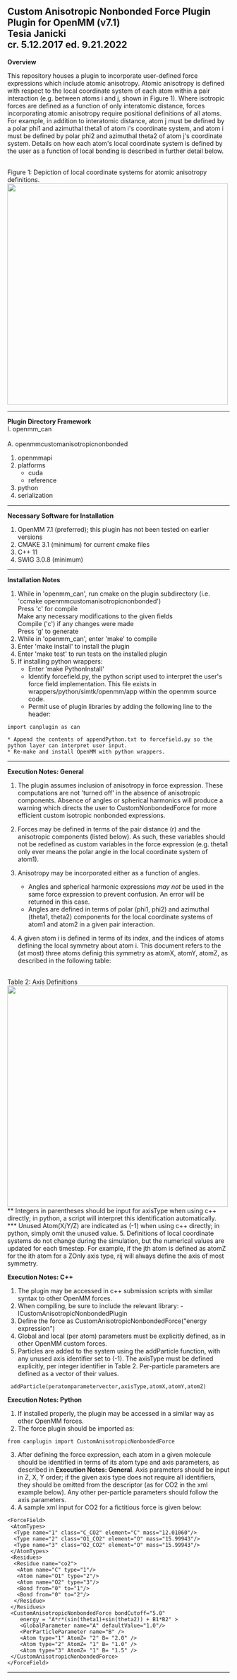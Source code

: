 Custom Anisotropic Nonbonded Force Plugin
Plugin for OpenMM (v7.1)  
Tesia Janicki  
cr. 5.12.2017 ed. 9.21.2022 
---
**Overview** <br />

This repository houses a plugin to incorporate user-defined force expressions which include atomic anisotropy. Atomic anisotropy is defined with respect to the local coordinate system of each atom within a pair interaction (e.g. between atoms i and j, shown in Figure 1). Where isotropic forces are defined as a function of only interatomic distance, forces incorporating atomic anisotropy require positional definitions of all atoms. For example, in addition to interatomic distance, atom j must be defined by a polar phi1 and azimuthal theta1 of atom i's coordinate system, and atom i must be defined by polar phi2 and azimuthal theta2 of atom j's coordinate system. Details on how each atom's local coordinate system is defined by the user as a function of local bonding is described in further detail below. <br />


<br />
Figure 1: Depiction of local coordinate systems for atomic anisotropy definitions. <br />
<img src="https://github.com/tesiadj16/OpenMM-CANplugin/blob/master/axOrient.PNG" width = "500"> 
<br />

---

**Plugin Directory Framework** <br />
I. openmm_can  	<br />									
 A. openmmcustomanisotropicnonbonded  	<br />
   1. openmmapi									
   2. platforms									
       * cuda
       * reference				
   3. python									
   4. serialization									
---
**Necessary Software for Installation**
 1. OpenMM 7.1 (preferred); this plugin has not been tested on earlier versions	
 2. CMAKE 3.1 (minimum) for current cmake files					
 3. C++ 11
 4. SWIG 3.0.8 (minimum)									
---
**Installation Notes**
 1. While in 'openmm_can', run cmake on the plugin subdirectory (i.e. 'ccmake openmmcustomanisotropicnonbonded')															
    Press 'c' for compile										
    Make any necessary modifications to the given fields											
    Compile ('c') if any changes were made 													
    Press 'g' to generate															
 2. While in 'openmm_can', enter 'make' to compile												
 3. Enter 'make install' to install the plugin													
 4. Enter 'make test' to run tests on the installed plugin											
 5. If installing python wrappers:
	* Enter 'make PythonInstall'
	* Identify forcefield.py, the python script used to interpret the user's force field implementation. This file exists in wrappers/python/simtk/openmm/app within the openmm source code.
	* Permit use of plugin libraries by adding the following line to the header:
```
import canplugin as can
```
	* Append the contents of appendPython.txt to forcefield.py so the python layer can interpret user input.
	* Re-make and install OpenMM with python wrappers.
---
**Execution Notes: General**
 1. The plugin assumes inclusion of anisotropy in force expression. These computations are not 'turned off' in the absence of anisotropic components.  Absence of angles or spherical harmonics will produce a warning which directs the user to CustomNonbondedForce for more efficient custom isotropic nonbonded expressions.
 2. Forces may be defined in terms of the pair distance (r) and the anisotropic components (listed below).  As such, these variables should not be redefined as custom variables in the force expression (e.g. theta1 only ever means the polar angle in the local coordinate system of atom1).
 3. Anisotropy may be incorporated either as a function of angles.
	* Angles and spherical harmonic expressions *may not* be used in the same force expression to prevent confusion. An error will be returned in this case.
	* Angles are defined in terms of polar (phi1, phi2) and azimuthal (theta1, theta2) components for the local coordinate systems of atom1 and atom2 in a given pair interaction.
	
 4. A given atom i is defined in terms of its index, and the indices of atoms defining the local symmetry about atom i. This document refers to the (at most) three atoms definig this symmetry as atomX, atomY, atomZ, as described in the following table: <br />
<br />
Table 2: Axis Definitions <br />
<img src="https://github.com/tesiadj16/OpenMM-CANplugin/blob/master/axDef.PNG" width = "500"> 
<br />
** Integers in parentheses should be input for axisType when using c++ directly; in python, a script will interpret this identification automatically.
<br />
*** Unused Atom(X/Y/Z) are indicated as (-1) when using c++ directly; in python, simply omit the unused value.
 5. Definitions of local coordinate systems do not change during the simulation, but the numerical values are updated for each timestep.  For example, if the jth atom is defined as atomZ for the ith atom for a ZOnly axis type, rij will always define the axis of most symmetry.

**Execution Notes: C++**
 1. The plugin may be accessed in c++ submission scripts with similar syntax to other OpenMM forces.
 2. When compiling, be sure to include the relevant library: -lCustomAnisotropicNonbondedPlugin
 3. Define the force as CustomAnisotropicNonbondedForce("energy expression")
 4. Global and local (per atom) parameters must be explicitly defined, as in other OpenMM custom forces.
 5. Particles are added to the system using the addParticle function, with any unused axis identifier set to (-1). The axisType must be defined explicitly, per integer identifier in Table 2. Per-particle parameters are defined as a vector of their values.
```
 addParticle(peratomparametervector,axisType,atomX,atomY,atomZ)
```
**Execution Notes: Python**
 1. If installed properly, the plugin may be accessed in a similar way as other OpenMM forces.
 2. The force plugin should be imported as:
```
from canplugin import CustomAnisotropicNonbondedForce
```
 3. After defining the force expression, each atom in a given molecule should be identified in terms of its atom type and axis parameters, as described in **Execution Notes: General**.  Axis parameters should be input in Z, X, Y order; if the given axis type does not require all identifiers, they should be omitted from the descriptor (as for CO2 in the xml example below). Any other per-particle parameters should follow the axis parameters.
 4. A sample xml input for CO2 for a fictitious force is given below:
```
<ForceField>
 <AtomTypes>
  <Type name="1" class="C_CO2" element="C" mass="12.01060"/>
  <Type name="2" class="O1_CO2" element="O" mass="15.99943"/>
  <Type name="3" class="O2_CO2" element="O" mass="15.99943"/>
 </AtomTypes>
 <Residues>
  <Residue name="co2">
   <Atom name="C" type="1"/>
   <Atom name="O1" type="2"/>
   <Atom name="O2" type="3"/>
   <Bond from="0" to="1"/>
   <Bond from="0" to="2"/>
  </Residue>
 </Residues>
 <CustomAnisotropicNonbondedForce bondCutoff="5.0"
	energy = "A*r*(sin(theta1)+sin(theta2)) + B1*B2" >
	<GlobalParameter name="A" defaultValue="1.0"/>
	<PerParticleParameter name="B" />
	<Atom type="1" AtomZ= "2" B= "2.0" />
	<Atom type="2" AtomZ= "1" B= "1.0" />
	<Atom type="3" AtomZ= "1" B= "1.5" />
 </CustomAnisotropicNonbondedForce>
</ForceField>

```

---

